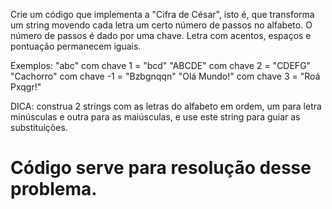 Crie um código que implementa a "Cifra de César", isto é, que
transforma um string movendo cada letra um certo número de
passos no alfabeto. O número de passos é dado por uma chave.
Letra com acentos, espaços e pontuação permanecem iguais.

Exemplos:
"abc" com chave 1 = "bcd"
"ABCDE" com chave 2 = "CDEFG"
"Cachorro" com chave -1 = "Bzbgnqqn"
"Olá Mundo!" com chave 3 = "Roá Pxqgr!"

DICA: construa 2 strings com as letras do alfabeto em ordem,
um para letra minúsculas e outra para as maiúsculas, e use este
string para guiar as substituições.

# Código serve para resolução desse problema.
